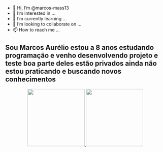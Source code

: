 - 👋 Hi, I’m @marcos-mass13
- 👀 I’m interested in ...
- 🌱 I’m currently learning ...
- 💞️ I’m looking to collaborate on ...
- 📫 How to reach me ...

<!---
marcos-mass13/marcos-mass13 is a ✨ special ✨ repository because its `README.md` (this file) appears on your GitHub profile.
You can click the Preview link to take a look at your changes.
--->
## Sou Marcos Aurélio estou a 8 anos estudando programação e venho desenvolvendo projeto e teste boa parte deles estão privados ainda não estou praticando e buscando novos conhecimentos

<div align="center">
  <a href="https://github.com/marcos-mass13">
  <img height="180em" src="https://github-readme-stats.vercel.app/api?username=marcos-mass13&show_icons=true&theme=merko&include_all_commits=true&count_private=true"/>
  <img height="180em" src="https://github-readme-stats.vercel.app/api/top-langs/?username=marcos-mass13&layout=compact&langs_count=7&theme=merko"/>
</div>